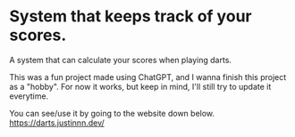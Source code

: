 # System that keeps track of your scores.
A system that can calculate your scores when playing darts.

This was a fun project made using ChatGPT, and I wanna finish this project as a "hobby".
For now it works, but keep in mind, I'll still try to update it everytime.

You can see/use it by going to the website down below.
https://darts.justinnn.dev/